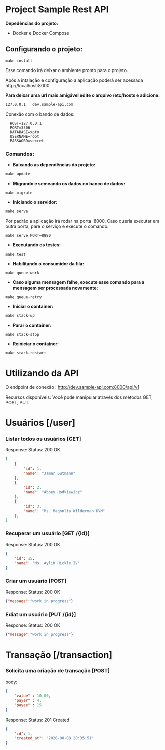 # Project Sample Rest API
****Depedências do projeto:****
- Docker e Docker Compose
## Configurando o projeto:
```shell
make install
```
Esse comando irá deixar o ambiente pronto para o projeto.

Após a intalação e configuração a aplicação poderá ser acessada http://localhost:8000

**Para deixar uma url mais amigável edite o arquivo /etc/hosts e adicione:**
```shell
127.0.0.1   dev.sample-api.com
```
Conexão com o bando de dados:
```
  HOST=127.0.0.1
  PORT=3306
  DATABASE=xpto
  USERNAME=root
  PASSWORD=secret
```
### Comandos:
- **Baixando as dependências do projeto:**
```shell
make update
```
- **Migrando e semeando os dados no banco de dados:**
```shell
make migrate
```
- **Iniciando o servidor:**
```shell
make serve
```
Por padrão a aplicação irá rodar na porta :8000. Caso queria executar em outra porta, pare o serviço e execute o comando:
```shell
make serve PORT=8880
```
- **Executando os testes:**
```shell
make test
```
- **Habilitando o consumidor da fila:**
```shell
make queue-work
```
- **Caso alguma mensagem falhe, execute esse comando para a mensagem ser processada novamente:**
```shell
make queue-retry
```
- **Iniciar o container:**
```shell
make stack-up
```
- **Parar o container:**
```shell
make stack-stop
```
- **Reiniciar o container:**
```shell
make stack-restart
```

# Utilizando da API
O endpoint de conexão : http://dev.sample-api.com:8000/api/v1

Recursos disponíveis:
Você pode manipular através dos métodos GET, POST, PUT:

# Usuários [/user]
### Listar todos os usuários [GET]
Response: Status: 200 OK
```json
[
    {
        "id": 1,
        "name": "Jamar Gutmann"
    },
    {
        "id": 2,
        "name": "Abbey Hodkiewicz"
    },
    {
        "id": 3,
        "name": "Ms. Magnolia Wilderman DVM"
    },
]
```

### Recuperar um usuário [GET /{id}]
Response: Status: 200 OK
```json
{
    "id": 15,
    "name": "Ms. Aylin Hickle IV"
}
```
### Criar um usuário [POST]
Response: Status: 200 OK
```json
{"message":"work in progress"}
```
### Ediat um usuário [PUT /{id}]
Response: Status: 200 OK
```json
{"message":"work in progress"}
```
# Transação [/transaction]
### Solicita uma criação de transação [POST]
body:
```json
{
    "value" : 10.00,
    "payer" : 4,
    "payee" : 15
}
```
Response:  Status: 201 Created
```json
{
    "id": 1,
    "created_at": "2020-08-08 20:35:51"
}
```

